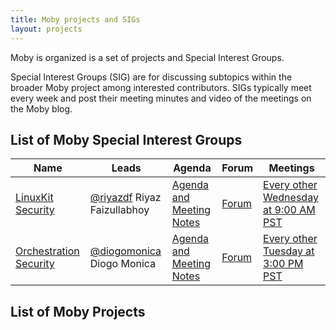 ```yaml
---
title: Moby projects and SIGs
layout: projects
---
```


Moby is organized is a set of projects and Special Interest Groups.

Special Interest Groups (SIG) are for discussing subtopics within the broader Moby project among interested contributors. SIGs typically meet every week and post their meeting minutes and video of the meetings on the Moby blog.

## List of Moby Special Interest Groups

| Name | Leads | Agenda | Forum | Meetings |
|------|-------|--------|-------|----------|
| [LinuxKit Security](https://github.com/linuxkit/linuxkit/tree/master/sigs/security) | [@riyazdf](https://github.com/riyazdf) Riyaz Faizullabhoy | [Agenda and Meeting Notes](https://github.com/linuxkit/linuxkit/tree/master/reports/sig-security) | [Forum](https://forums.mobyproject.org/c/sig/linuxkit-security) | [Every other Wednesday at 9:00 AM PST](https://docker.zoom.us/j/779801882) |
| [Orchestration Security](https://github.com/docker/swarmkit/tree/master/sigs/orchestration-security) | [@diogomonica](https://github.com/diogomonica) Diogo Monica | [Agenda and Meeting Notes](https://docs.google.com/document/d/1co6Jv9Mq8jeToK-sYNNXwUQiPWcDCvlNJ5bozAOfriE/edit) | [Forum](https://forums.mobyproject.org/c/sig/orchestration-security) | [Every other Tuesday at 3:00 PM PST](https://docker.zoom.us/j/417366441) |

## List of Moby Projects

<div class="row">
<div class="col align-self-center">
<div class="github-card" data-user="docker" data-repo="infrakit"></div>
<div class="github-card" data-user="containerd" data-repo="containerd"></div>
<div class="github-card" data-user="opencontainers" data-repo="runc"></div>
<div class="github-card" data-user="docker" data-repo="notary"></div>
<div class="github-card" data-user="linuxkit" data-repo="linuxkit"></div>
<div class="github-card" data-user="moby" data-repo="datakit"></div>
<div class="github-card" data-user="moby" data-repo="vpnkit"></div>
<div class="github-card" data-user="docker" data-repo="swarmkit"></div>
<div class="github-card" data-user="docker" data-repo="libnetwork"></div>
</div>
</div>



<!-- <section class="projects project-grid flex-2">
    <div class="container">
      <div class="row">
        <div class="col">
              <figure class="flex-item-2">
                <div class="github-card" data-user="docker" data-repo="infrakit"></div>
              </figure>
        </div>
        <div class="col">
              <figure class="flex-item-2">
                <div class="github-card" data-user="docker" data-repo="swarmkit"></div>
              </figure>
        </div>
        <div class="col">
              <figure class="flex-item-2">
                <div class="github-card" data-user="opencontainers" data-repo="runc"></div>
              </figure>
        </div>
        <div class="col">
              <figure class="flex-item-2">
                <div class="github-card" data-user="containerd" data-repo="containerd"></div>
              </figure>
        </div>
        <div class="col">
              <figure class="flex-item-2">
                <div class="github-card" data-user="docker" data-repo="libnetwork"></div>
              </figure>
        </div>
        <div class="col">
              <figure class="flex-item-2">
                <div class="github-card" data-user="docker" data-repo="notary"></div>
              </figure>
        </div>
        <div class="col">
              <figure class="flex-item-2">
                <div class="github-card" data-user="linuxkit" data-repo="linuxkit"></div>
              </figure>
        </div>
        <div class="col">
              <figure class="flex-item-2">
                <div class="github-card" data-user="moby" data-repo="datakit"></div>
              </figure>
        </div>
        <div class="col">
              <figure class="flex-item-2">
            <div class="github-card" data-user="moby" data-repo="vpnkit"></div>
            </figure>
        </div>
      </div>
  </div>
</section>
 -->

<!-- <div class="projects">
 	<div class="row">
        <div class="col-md-4 block">
          	
        </div>
   		<div class="col-md-4 block">
         	
        </div>
	   	<div class="col-md-4 block">
         	
        </div>
     </div>

     <div class="break"></div>

     <div class="row">
	   	<div class="col-md-4 block">
         	
        </div>
	   	<div class="col-md-4 block">
         	
        </div>
	   	<div class="col-md-4 block">
         	
        </div>
     </div>

     <div class="break"></div>

     <div class="row">
	   	<div class="col-md-4 block">
         	
        </div>
	   	<div class="col-md-4 block">
         	
        </div>
	   	<div class="col-md-4 block">

        </div>


	</div>
</div> -->